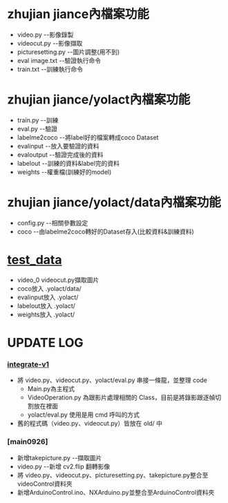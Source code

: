 #  zhujian jiance內檔案功能
- video.py --影像錄製
- videocut.py --影像擷取
- picturesetting.py --圖片調整(用不到)
- eval image.txt --驗證執行命令
- train.txt --訓練執行命令
# zhujian jiance/yolact內檔案功能
- train.py --訓練
- eval.py --驗證
- labelme2coco --將label好的檔案轉成coco Dataset
- evalinput --放入要驗證的資料
- evaloutput --驗證完成後的資料
- labelout --訓練的資料&label完的資料
- weights --權重檔(訓練好的model)
# zhujian jiance/yolact/data內檔案功能
- config.py --相關參數設定
- coco --由labelme2coco轉好的Dataset存入(比較資料&訓練資料)


# [test_data](https://drive.google.com/drive/folders/107iCjjIPpSYx6bPH5vZTlXO3et1qNNrS?usp=sharing)
- video_0 videocut.py擷取圖片
- coco放入 .yolact/data/
- evalinput放入 .yolact/
- labelout放入 .yolact/
- weights放入 .yolact/

# UPDATE LOG
### [integrate-v1](https://github.com/XBensonX/zhujian_jiance/tree/integrate-v1)
- 將 video.py、videocut.py、yolact/eval.py 串接一條龍，並整理 code
  - Main.py為主程式
  - VideoOperation.py 為跟影片處理相關的 Class，目前是將錄影跟逐幀切割放在裡面
  - yolact/eval.py 使用是用 cmd 呼叫的方式
- 舊的程式碼（video.py、videocut.py）皆放在 old/ 中

### [main0926]
- 新增takepicture.py --擷取圖片
- video.py --新增 cv2.flip 翻轉影像
- 將 video.py、videocut.py、picturesetting.py、takepicture.py整合至videoControl資料夾
- 新增ArduinoControl.ino、NXArduino.py並整合至ArduinoControl資料夾
